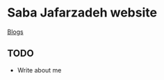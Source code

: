 # Saba Jafarzadeh website

[Blogs](https://kaleidoscopic-sunshine-b4b1e9.netlify.app/)

## TODO

- Write about me
